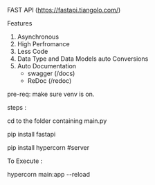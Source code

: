 FAST API (https://fastapi.tiangolo.com/)


Features

1.  Asynchronous
2.  High Perfromance
3.  Less Code
4.  Data Type  and Data Models auto Conversions
5.  Auto Documentation
    - swagger (/docs)
    - ReDoc   (/redoc)

pre-req:
make sure venv is on.

steps :

  cd to the folder containing main.py
  
  pip install fastapi
  
  pip install hypercorn #server
  
 

To Execute :

hypercorn main:app --reload
